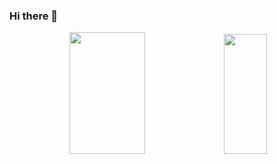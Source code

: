 ### Hi there 👋
<div align="center">  
  <img width="49%" height="195px" src="https://github-readme-stats.vercel.app/api?username=vinimibielli&show_icons=true&theme=blue_navy" /> 
  <img width="37%" height="192px" src="https://github-readme-stats.vercel.app/api/top-langs/?username=vinimibielli&layout=compact&theme=blue_navy" />
</div>


